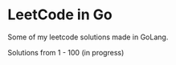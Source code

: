 # LeetCode in Go

Some of my leetcode solutions made in GoLang.

Solutions from 1 - 100 (in progress)
